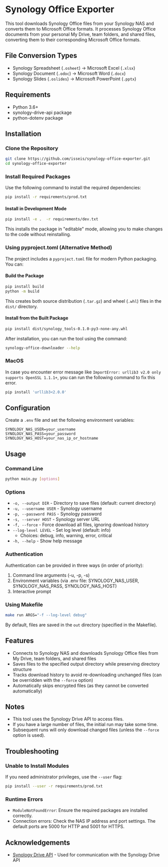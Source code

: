 # Synology Office Exporter

This tool downloads Synology Office files from your Synology NAS and converts them to Microsoft Office formats. It processes Synology Office documents from your personal My Drive, team folders, and shared files, converting them to their corresponding Microsoft Office formats.

## File Conversion Types

- Synology Spreadsheet (`.osheet`) → Microsoft Excel (`.xlsx`)
- Synology Document (`.odoc`) → Microsoft Word (`.docx`)
- Synology Slides (`.oslides`) → Microsoft PowerPoint (`.pptx`)

## Requirements

- Python 3.6+
- synology-drive-api package
- python-dotenv package

## Installation

### Clone the Repository

```bash
git clone https://github.com/isseis/synology-office-exporter.git
cd synology-office-exporter
```

### Install Required Packages

Use the following command to install the required dependencies:

```bash
pip install -r requirements/prod.txt
```

#### Install in Development Mode

```bash
pip install -e .  -r requirements/dev.txt
```

This installs the package in "editable" mode, allowing you to make changes to the code without reinstalling.

### Using pyproject.toml (Alternative Method)

The project includes a `pyproject.toml` file for modern Python packaging. You can:

#### Build the Package

```bash
pip install build
python -m build
```

This creates both source distribution (`.tar.gz`) and wheel (`.whl`) files in the `dist/` directory.

#### Install from the Built Package

```bash
pip install dist/synology_tools-0.1.0-py3-none-any.whl
```

After installation, you can run the tool using the command:

```bash
synology-office-downloader --help
```

### MacOS

In case you encounter error message like `ImportError: urllib3 v2.0 only supports OpenSSL 1.1.1+`, you can run the following command to fix this error.

```bash
pip install 'urllib3<2.0.0'
```

## Configuration

Create a `.env` file and set the following environment variables:

```
SYNOLOGY_NAS_USER=your_username
SYNOLOGY_NAS_PASS=your_password
SYNOLOGY_NAS_HOST=your_nas_ip_or_hostname
```

## Usage

### Command Line

```bash
python main.py [options]
```

### Options

- `-o, --output DIR` - Directory to save files (default: current directory)
- `-u, --username USER` - Synology username
- `-p, --password PASS` - Synology password
- `-s, --server HOST` - Synology server URL
- `-f, --force` - Force download all files, ignoring download history
- `--log-level LEVEL` - Set log level (default: info)
  - Choices: debug, info, warning, error, critical
- `-h, --help` - Show help message

### Authentication

Authentication can be provided in three ways (in order of priority):

1. Command line arguments (-u, -p, -s)
2. Environment variables (via .env file: SYNOLOGY_NAS_USER, SYNOLOGY_NAS_PASS, SYNOLOGY_NAS_HOST)
3. Interactive prompt

### Using Makefile

```bash
make run ARGS="-f --log-level debug"
```

By default, files are saved in the `out` directory (specified in the Makefile).

## Features

- Connects to Synology NAS and downloads Synology Office files from My Drive, team folders, and shared files
- Saves files to the specified output directory while preserving directory structure
- Tracks download history to avoid re-downloading unchanged files (can be overridden with the `--force` option)
- Automatically skips encrypted files (as they cannot be converted automatically)

## Notes

- This tool uses the Synology Drive API to access files.
- If you have a large number of files, the initial run may take some time.
- Subsequent runs will only download changed files (unless the `--force` option is used).

## Troubleshooting

### Unable to Install Modules

If you need administrator privileges, use the `--user` flag:

```bash
pip install --user -r requirements/prod.txt
```

### Runtime Errors

- `ModuleNotFoundError`: Ensure the required packages are installed correctly.
- Connection errors: Check the NAS IP address and port settings. The default ports are 5000 for HTTP and 5001 for HTTPS.

## Acknowledgements

- [Synology Drive API](https://github.com/zbjdonald/synology-drive-api) - Used for communication with the Synology Drive API

